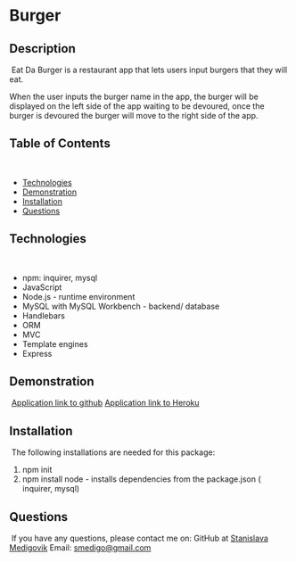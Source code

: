 # Burger

## Description 
​
Eat Da Burger is a restaurant app that lets users input burgers that they will eat. 

When the user inputs the burger name in the app, the burger will be displayed on the left side of the app waiting to be devoured, once the burger is devoured the burger will move to the right side of the app.
​
​
## Table of Contents
​
* [Technologies](#technologies)
* [Demonstration](#demonstration)
* [Installation](#installation)
* [Questions](#questions)
​
## Technologies
​
* npm: inquirer, mysql
* JavaScript
* Node.js - runtime environment
* MySQL with MySQL Workbench - backend/ database
* Handlebars
* ORM
* MVC 
* Template engines
* Express
​
​
## Demonstration 
​
[Application link to github](https://github.com/smedigo/burger)
[Application link to Heroku]()
​
​
## Installation
​
The following installations are needed for this package:
1. npm init  
2. npm install node - installs dependencies from the package.json ( inquirer, mysql)
    

## Questions 
​
If you have any questions, please contact me on:
GitHub at [Stanislava Medigovik](https://github.com/smedigo)
Email: smedigo@gmail.com
